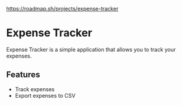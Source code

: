 https://roadmap.sh/projects/expense-tracker

# Expense Tracker

Expense Tracker is a simple application that allows you to track your expenses.

## Features

- Track expenses
- Export expenses to CSV
